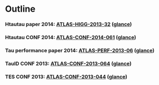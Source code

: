 # Outline

### Htautau paper 2014: [ATLAS-HIGG-2013-32]() ([glance](https://atglance.web.cern.ch/atglance/analysis/detailAnalysis.php?readonly=true&id=4782))

### Htautau CONF 2014: [ATLAS-CONF-2014-061](https://atlas.web.cern.ch/Atlas/GROUPS/PHYSICS/CONFNOTES/ATLAS-CONF-2014-061/) ([glance](https://atglance.web.cern.ch/atglance/confnote/detailAnalysis.php?readonly=true&id=6928))

### Tau performance paper 2014: [ATLAS-PERF-2013-06]() ([glance](https://atglance.web.cern.ch/atglance/analysis/detailAnalysis.php?readonly=true&id=4632))

### TauID CONF 2013: [ATLAS-CONF-2013-064](https://atlas.web.cern.ch/Atlas/GROUPS/PHYSICS/CONFNOTES/ATLAS-CONF-2013-064/) ([glance](https://atglance.web.cern.ch/atglance/confnote/detailAnalysis.php?readonly=true&id=4946))

### TES CONF 2013: [ATLAS-CONF-2013-044](https://atlas.web.cern.ch/Atlas/GROUPS/PHYSICS/CONFNOTES/ATLAS-CONF-2013-044/) ([glance](https://atglance.web.cern.ch/atglance/confnote/detailAnalysis.php?readonly=true&id=4945))

